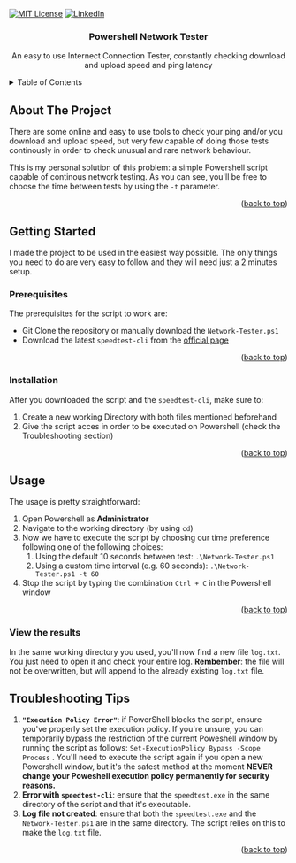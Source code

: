 <a id="readme-top"></a>
[![MIT License][license-shield]][license-url]
[![LinkedIn][linkedin-shield]][linkedin-url]

<div align="center">
  <h3 align="center">Powershell Network Tester</h3>
  <p align="center">An easy to use Internect Connection Tester, constantly checking download and upload speed and ping latency</p>
</div>

<details>
  <summary>Table of Contents</summary>
  <ol>
    <li>
      <a href="#about-the-project">About The Project</a>
    </li>
    <li>
      <a href="#getting-started">Getting Started</a>
      <ul>
        <li><a href="#prerequisites">Prerequisites</a></li>
        <li><a href="#installation">Installation</a></li>
      </ul>
    </li>
    <li><a href="#usage">Usage</a></li>
    <li><a href="#view-the-results">View The Results</a></li>
    <li><a href="#troubleshooting-tips">Troubleshooting Tips</a></li>
  </ol>
</details>

## About The Project
There are some online and easy to use tools to check your ping and/or you download and upload speed, but very few capable of doing those tests continously in order to check unusual and rare network behaviour.

This is my personal solution of this problem: a simple Powershell script capable of continous network testing. As you can see, you'll be free to choose the time between tests by using the `-t` parameter.
<p align="right">(<a href="#readme-top">back to top</a>)</p>

## Getting Started
I made the project to be used in the easiest way possible. The only things you need to do are very easy to follow and they will need just a 2 minutes setup.

### Prerequisites
The prerequisites for the script to work are:
* Git Clone the repository or manually download the `Network-Tester.ps1`
* Download the latest `speedtest-cli` from the [official page](https://www.speedtest.net/it/apps/cli)

<p align="right">(<a href="#readme-top">back to top</a>)</p>

### Installation
After you downloaded the script and the `speedtest-cli`, make sure to:
1. Create a new working Directory with both files mentioned beforehand
2. Give the script acces in order to be executed on Powershell (check the Troubleshooting section)

<p align="right">(<a href="#readme-top">back to top</a>)</p>

## Usage
The usage is pretty straightforward:
1. Open Powershell as **Administrator**
2. Navigate to the working directory (by using `cd`)
3. Now we have to execute the script by choosing our time preference following one of the following choices:
   1. Using the default 10 seconds between test: ```.\Network-Tester.ps1```
   2. Using a custom time interval (e.g. 60 seconds): ```.\Network-Tester.ps1 -t 60```
4. Stop the script by typing the combination `Ctrl + C` in the Powershell window

<p align="right">(<a href="#readme-top">back to top</a>)</p>

### View the results
In the same working directory you used, you'll now find a new file `log.txt`.
You just need to open it and check your entire log.
**Rembember**: the file will not be overwritten, but will append to the already existing `log.txt` file.

## Troubleshooting Tips
1. **`"Execution Policy Error"`**:  if PowerShell blocks the script, ensure you've properly set the execution policy. If you're unsure, you can temporarily bypass the restriction of the current Poweshell window by running the script as follows:
`Set-ExecutionPolicy Bypass -Scope Process` .
You'll need to execute the script again if you open a new Powershell window, but it's the safest method at the moment
**NEVER change your Poweshell execution policy permanently for security reasons.**
2. **Error with `speedtest-cli`**: ensure that  the `speedtest.exe` in the same directory of the script and that it's executable.
3. **Log file not created**: ensure that both the `speedtest.exe` and the `Network-Tester.ps1` are in the same directory. The script relies on this to make the `log.txt` file.

<p align="right">(<a href="#readme-top">back to top</a>)</p>




[license-shield]: https://img.shields.io/github/license/othneildrew/Best-README-Template.svg?style=for-the-badge
[license-url]: https://github.com/Fabiownsky/Powershell-Network-Tester/blob/main/LICENSE
[linkedin-shield]: https://img.shields.io/badge/-LinkedIn-black.svg?style=for-the-badge&logo=linkedin&colorB=555
[linkedin-url]:  https://www.linkedin.com/in/fabio-porcelli-702742302

